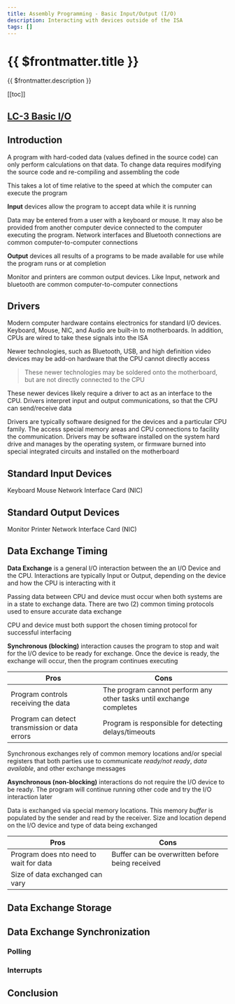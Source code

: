 ```yaml
---
title: Assembly Programming - Basic Input/Output (I/O)
description: Interacting with devices outside of the ISA
tags: []
---
```


# {{ $frontmatter.title }}

{{ $frontmatter.description }}

<KeyConcepts :ConceptArray= "[
{
  Concept:'Software in much more useful if it can interacts with users and other systems',
  Details:'Accepting input and providing outputs to/from a user or other system allows software to solve more complicated problems.'
},
{
  Concept:'Input from users make software more dynamic',
  Details:'Programs do not require hard-coded data to solve problems if a user or other system can supply live data. Computer-controlled rocket guidance systems require real-time data from a variety of sensors to make quick decisions during launch'
},
{
  Concept:'Output to users or other systems make software more useful',
  Details:'Displaying or sending data as it changes allow users and other systems to react more quickly, and more often'
},
]" />

[[toc]]

## [LC-3 Basic I/O](../../../LC3/BasicIO/index.md) 

## Introduction

A program with hard-coded data (values defined in the source code) can only perform calculations on that data. To change data requires modifying the source code and re-compiling and assembling the code

This takes a lot of time relative to the speed at which the computer can execute the program

**Input** devices allow the program to accept data while it is running

Data may be entered from a user with a keyboard or mouse. It may also be provided from another computer device connected to the computer executing the program. Network interfaces and Bluetooth connections are common computer-to-computer connections

**Output** devices all results of a programs to be made available for use while the program runs or at completion

Monitor and printers are common output devices. Like Input, network and bluetooth are common computer-to-computer connections

## Drivers

Modern computer hardware contains electronics for standard I/O devices. Keyboard, Mouse, NIC, and Audio are built-in to motherboards. In addition, CPUs are wired to take these signals into the ISA

Newer technologies, such as Bluetooth, USB, and high definition video devices may be add-on hardware that the CPU cannot directly access

> These newer technologies may be soldered onto the motherboard, but are not directly connected to the CPU

These newer devices likely require a driver to act as an interface to the CPU. Drivers interpret input and output communications, so that the CPU can send/receive data

Drivers are typically software designed for the devices and a particular CPU family. The access special memory areas and CPU connections to facility the communication. Drivers may be software installed on the system hard drive and manages by the operating system, or firmware burned into special integrated circuits and installed on the motherboard

## Standard Input Devices
Keyboard
Mouse
Network Interface Card (NIC)

## Standard Output Devices
Monitor
Printer
Network Interface Card (NIC)

## Data Exchange Timing

**Data Exchange** is a general I/O interaction between the an I/O Device and the CPU. Interactions are typically Input or Output, depending on the device and how the CPU is interacting with it

Passing data between CPU and device must occur when both systems are in a state to exchange data. There are two (2) common timing protocols used to ensure accurate data exchange

CPU and device must both support the chosen timing protocol for successful interfacing

**Synchronous (blocking)** interaction causes the program to stop and wait for the I/O device to be ready for exchange. Once the device is ready, the exchange will occur, then the program continues executing

|Pros|Cons|
|-|-|
| Program controls receiving the data | The program cannot perform any other tasks until exchange completes |
| Program can detect transmission or data errors | Program is responsible for detecting delays/timeouts|

Synchronous exchanges rely of common memory locations and/or special registers that both parties use to communicate *ready/not ready*, *data available*, and other exchange messages

**Asynchronous (non-blocking)** interactions do not require the I/O device to be ready. The program will continue running other code and try the I/O interaction later

Data is exchanged via special memory locations. This memory *buffer* is populated by the sender and read by the receiver. Size and location depend on the I/O device and type of data being exchanged

|Pros|Cons|
|-|-|
| Program does nto need to wait for data | Buffer can be overwritten before being received |
| Size of data exchanged can vary |  |

## Data Exchange Storage

## Data Exchange Synchronization

### Polling

### Interrupts

## Conclusion